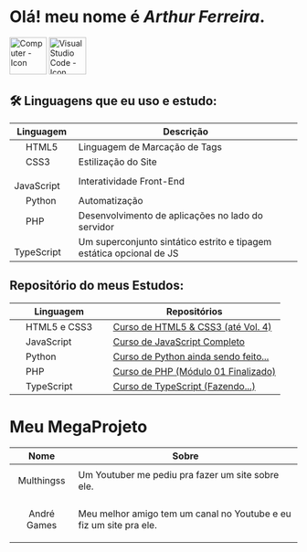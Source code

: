 # Olá! meu nome é *Arthur Ferreira*.

<img src="https://cdn-icons-png.flaticon.com/512/1865/1865273.png" width="65" height="65" alt="Computer - Icon">
<img src="https://cdn-icons-png.flaticon.com/512/906/906324.png" width="65" height="65" alt="Visual Studio Code - Icon">

## 🛠 Linguagens que eu uso e estudo:
| Linguagem | Descrição |
|------------|-----------|
| <img src="https://cdn-icons-png.flaticon.com/512/732/732212.png" width="16"> HTML5 | Linguagem de Marcação de Tags |
| <img src="https://cdn-icons-png.flaticon.com/512/732/732190.png" width="16"> CSS3 | Estilização do Site |
| <img src="https://cdn-icons-png.flaticon.com/512/5968/5968292.png" width="16"> JavaScript | Interatividade Front-End |
| <img src="https://cdn-icons-png.flaticon.com/512/5968/5968350.png" width="16"> Python | Automatização |
| <img src="https://cdn-icons-png.flaticon.com/512/5968/5968332.png" width="16"> PHP | Desenvolvimento de aplicações no lado do servidor |
| <img src="https://cdn-icons-png.flaticon.com/512/5968/5968381.png" width="16"> TypeScript | Um superconjunto sintático estrito e tipagem estática opcional de JS |

## Repositório do meus Estudos:
| Linguagem | Repositórios |
|------------|-----------|
| <img src="https://cdn-icons-png.flaticon.com/512/732/732212.png" width="16">  HTML5 e CSS3 <img src="https://cdn-icons-png.flaticon.com/512/732/732190.png" width="16"> | [Curso de HTML5 & CSS3 (até Vol. 4)](https://github.com/arthurferreira-dev/HTML---CSS) |
| <img src="https://cdn-icons-png.flaticon.com/512/5968/5968292.png" width="16"> JavaScript | [Curso de JavaScript Completo](https://github.com/arthurferreira-dev/Javascript) |
| <img src="https://cdn-icons-png.flaticon.com/512/5968/5968350.png" width="16"> Python | [Curso de Python ainda sendo feito...](https://github.com/arthurferreira-dev/Python) |
| <img src="https://cdn-icons-png.flaticon.com/512/5968/5968332.png" width="16"> PHP | [Curso de PHP (Módulo 01 Finalizado)](https://github.com/arthurferreira-dev/PHP-Moderno) |
| <img src="https://cdn-icons-png.flaticon.com/512/5968/5968381.png" width="16"> TypeScript | [Curso de TypeScript (Fazendo...)](https://github.com/arthurferreira-dev/TypeScript) |

# Meu MegaProjeto
| Nome | Sobre |
|------------|-----------|
| <p style="text-align: center;"><a href="https://arthurferreira-dev.github.io/Meu-Site/" style="text-decoration: none; text-align: center;">Multhingss</a></p> | Um Youtuber me pediu pra fazer um site sobre ele. |
| <p style="text-align: center;"><a href="https://arthurferreira-dev.github.io/site_andregames/index.html" style="text-decoration: none; text-align: center;">André Games</a></p> | Meu melhor amigo tem um canal no Youtube e eu fiz um site pra ele. |
